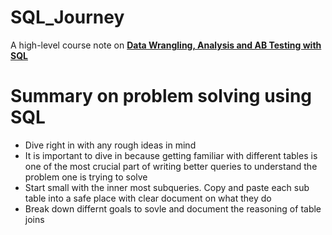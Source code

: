 # SQL_Journey
A high-level course note on [**Data Wrangling, Analysis and AB Testing with SQL** ](https://www.coursera.org/learn/data-wrangling-analysis-abtesting/home/welcome)

# Summary on problem solving using SQL

* Dive right in with any rough ideas in mind
* It is important to dive in because getting familiar with different tables is one of the most crucial part of writing better queries to understand the problem one is trying to solve
* Start small with the inner most subqueries. Copy and paste each sub table into a safe place with clear document on what they do
* Break down differnt goals to sovle and document the reasoning of table joins
